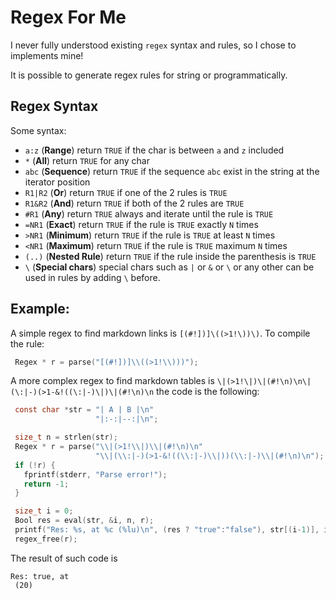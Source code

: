 # Regex For Me

I never fully understood existing `regex` syntax and rules, so I chose to implements mine!

It is possible to generate regex rules for string or programmatically.

## Regex Syntax


Some syntax:

 * `a:z` (**Range**) return `TRUE` if the char is between `a` and `z` included
 * `*` (**All**) return `TRUE` for any char
 * `abc` (**Sequence**) return `TRUE` if the sequence `abc` exist in the string at the iterator position
 * `R1|R2` (**Or**) return `TRUE` if one of the 2 rules is `TRUE`
 * `R1&R2` (**And**) return `TRUE` if both of the 2 rules are `TRUE`
 * `#R1` (**Any**) return `TRUE` always and iterate until the rule is `TRUE`
 * `=NR1`  (**Exact**) return `TRUE` if the rule is `TRUE` exactly `N` times
 * `>NR1`  (**Minimum**)  return `TRUE` if the rule is `TRUE` at least `N` times
 * `<NR1`  (**Maximum**) return `TRUE` if the rule is `TRUE` maximum `N` times
 * `(..)` (**Nested Rule**) return `TRUE` if the rule inside the parenthesis is `TRUE`
 * `\` (**Special chars**) special chars such as `|` or `&` or `\` or any other can be used in rules by adding `\` before.

## Example:

A simple regex to find markdown links is `[(#!])]\((>1!\))\)`. To compile the rule:

```c
 Regex * r = parse("[(#!])]\\((>1!\\)))");
```


A more complex regex to find markdown tables is `\|(>1!\|)\|(#!\n)\n\|(\:|-)(>1-&!((\:|-)\|)\|(#!\n)\n` the code is the following:

```c
 const char *str = "| A | B |\n"
                   "|:-:|--:|\n";

 size_t n = strlen(str);
 Regex * r = parse("\\|(>1!\\|)\\|(#!\n)\n"
                   "\\|(\\:|-)(>1-&!((\\:|-)\\|))(\\:|-)\\|(#!\n)\n");
 if (!r) {
   fprintf(stderr, "Parse error!");
   return -1;
 }

 size_t i = 0;
 Bool res = eval(str, &i, n, r);
 printf("Res: %s, at %c (%lu)\n", (res ? "true":"false"), str[(i-1)], i);
 regex_free(r);
```

The result of such code is

```
Res: true, at
 (20)
```
